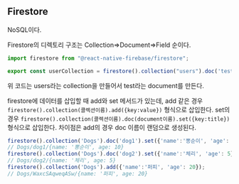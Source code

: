 ## Firestore

NoSQL이다.

Firestore의 디렉토리 구조는 Collection=>Document=>Field 순이다.

```js
import firestore from "@react-native-firebase/firestore";

export const userCollection = firestore().collection("users").doc('test');
```

위 코드는 users라는 collection을 만들어서 test라는 document를 만든다.

firestore에 데이터를 삽입할 때  add와 set 메서드가 있는데, add 같은 경우 `firestore().collection(콜렉션이름).add({key:value})` 형식으로 삽입한다. set의 경우 `firestore().collection(콜렉션이름).doc(document이름).set({key:title})` 형식으로 삽입한다. 차이점은 add의 경우 doc 이름이 랜덤으로 생성된다.

```js
firestore().collection('Dogs').doc('dog1').set({'name':'뽕순이', 'age': 10});
// Dogs/dog1/{name: '뽕순이', age: 10}
firestore().collection('Dogs').doc('dog2').set({'name':'체리', 'age': 5});
// Dogs/dog2/{name: '체리', age: 5}
firestore().collection('Dogs').add({'name':'퍼피', 'age': 20});
// Dogs/WaxcSAqweqASw/{name: '퍼피', age: 20}
```

